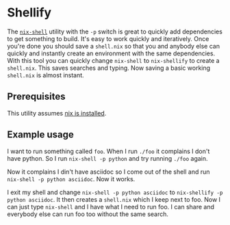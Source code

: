 # Shellify

The [`nix-shell`](https://nixos.org/manual/nix/stable/command-ref/nix-shell.html) utility with the `-p` switch is great to quickly add dependencies to get something to build. It's easy to work quickly and iteratively. Once you're done you should save a `shell.nix` so that you and anybody else can quickly and instantly create an environment with the same dependencies. With this tool you can quickly change `nix-shell` to `nix-shellify` to create a `shell.nix`. This saves searches and typing. Now saving a basic working `shell.nix` is almost instant.

## Prerequisites

This utility assumes [nix is installed](https://nixos.org/download.html).


## Example usage

I want to run something called `foo`. When I run `./foo` it complains I don't have python. So I run `nix-shell -p python` and try running `./foo` again.

Now it complains I din't have asciidoc so I come out of the shell and run `nix-shell -p python asciidoc`. Now it works.

I exit my shell and change `nix-shell -p python asciidoc` to `nix-shellify -p python asciidoc`. It then creates a `shell.nix` which I keep next to foo. Now I can just type `nix-shell` and I have what I need to run foo. I can share and everybody else can run foo too without the same search.
